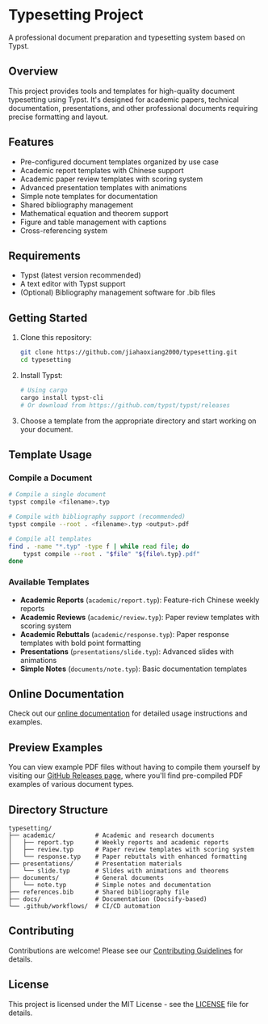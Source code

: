 # Typesetting Project

A professional document preparation and typesetting system based on Typst.

## Overview

This project provides tools and templates for high-quality document typesetting using Typst. It's designed for academic papers, technical documentation, presentations, and other professional documents requiring precise formatting and layout.

## Features

- Pre-configured document templates organized by use case
- Academic report templates with Chinese support
- Academic paper review templates with scoring system
- Advanced presentation templates with animations
- Simple note templates for documentation
- Shared bibliography management
- Mathematical equation and theorem support
- Figure and table management with captions
- Cross-referencing system

## Requirements

- Typst (latest version recommended)
- A text editor with Typst support
- (Optional) Bibliography management software for .bib files

## Getting Started

1. Clone this repository:

   ```bash
   git clone https://github.com/jiahaoxiang2000/typesetting.git
   cd typesetting
   ```

2. Install Typst:

   ```bash
   # Using cargo
   cargo install typst-cli
   # Or download from https://github.com/typst/typst/releases
   ```

3. Choose a template from the appropriate directory and start working on your document.

## Template Usage

### Compile a Document

```bash
# Compile a single document
typst compile <filename>.typ

# Compile with bibliography support (recommended)
typst compile --root . <filename>.typ <output>.pdf

# Compile all templates
find . -name "*.typ" -type f | while read file; do
    typst compile --root . "$file" "${file%.typ}.pdf"
done
```

### Available Templates

- **Academic Reports** (`academic/report.typ`): Feature-rich Chinese weekly reports
- **Academic Reviews** (`academic/review.typ`): Paper review templates with scoring system
- **Academic Rebuttals** (`academic/response.typ`): Paper response templates with bold point formatting
- **Presentations** (`presentations/slide.typ`): Advanced slides with animations
- **Simple Notes** (`documents/note.typ`): Basic documentation templates

## Online Documentation

Check out our [online documentation](https://jiahaoxiang2000.github.io/typesetting/) for detailed usage instructions and examples.

## Preview Examples

You can view example PDF files without having to compile them yourself by visiting our [GitHub Releases page](https://github.com/jiahaoxiang2000/typesetting/releases), where you'll find pre-compiled PDF examples of various document types.

## Directory Structure

```
typesetting/
├── academic/           # Academic and research documents
│   ├── report.typ      # Weekly reports and academic reports
│   ├── review.typ      # Paper review templates with scoring system
│   └── response.typ    # Paper rebuttals with enhanced formatting
├── presentations/      # Presentation materials  
│   └── slide.typ       # Slides with animations and theorems
├── documents/          # General documents
│   └── note.typ        # Simple notes and documentation
├── references.bib      # Shared bibliography file
├── docs/               # Documentation (Docsify-based)
└── .github/workflows/  # CI/CD automation
```

## Contributing

Contributions are welcome! Please see our [Contributing Guidelines](CONTRIBUTING.md) for details.

## License

This project is licensed under the MIT License - see the [LICENSE](LICENSE) file for details.
